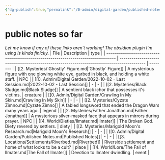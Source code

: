 ```yaml
---
{"dg-publish":true,"permalink":"/0-admin/digital-garden/published-notes/","dgHomeLink":true,"dgPassFrontmatter":false}
---
```


# public notes so far
*Let me know if any of these links aren't working! The obsidian plugin I'm using is kinda finicky.*
| File                                                                                | Description                                                                                 | type     |
| ----------------------------------------------------------------------------------- | ------------------------------------------------------------------------------------------- | -------- |
| [[2. Mysteries/'Ghostly' Figure.md\|'Ghostly' Figure]]                              | A mysterious figure with one glowing white eye, garbed in black, and holding a white staff. | NPC      |
| [[0. Admin/Digital Garden/2022-10-02 - Last Session.md\|2022-10-02 - Last Session]] | \-                                                                                          | \-       |
| [[2. Mysteries/Black Sludge.md\|Black Sludge]]                                      | A sentient black ichor that possesses it's victims.                                         | creature |
| [[0. Admin/Digital Garden/Crawling In My Skin.md\|Crawling In My Skin]]             | \-                                                                                          | \-       |
| [[2. Mysteries/Cyzste Zimno.md\|Cyzste Zimno]]                                      | A fabled longsword that ended the Dragon Wars many years ago.                               | legend   |
| [[2. Mysteries/Father Jonathan.md\|Father Jonathan]]                                | A mysterious silver-masked face that appears in mirrors during prayer.                      | NPC      |
| [[4. World/Dieties/Ilmater.md\|Ilmater]]                                            | The Broken God. Diety revered by settlers.                                                  | diety    |
| [[2. Mysteries/Marigold Moon's Research.md\|Marigold Moon's Research]]              | \-                                                                                          | \-       |
| [[0. Admin/Digital Garden/Published Notes.md\|Published Notes]]                     | \-                                                                                          | \-       |
| [[3. Locations/Settlements/Riverbed.md\|Riverbed]]                                  | Riverside settlement and home of what looks to be a cult?                                   | place    |
| [[4. World/Lore/The Fall of Ilmater.md\|The Fall of Ilmater]]                       | Devotion to Ilmater dwindling.                                                              | event    |
